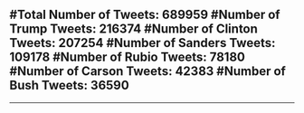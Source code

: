 #Total Number of Tweets: 689959 
#Number of Trump Tweets: 216374
#Number of Clinton Tweets: 207254
#Number of Sanders Tweets: 109178
#Number of Rubio Tweets: 78180
#Number of Carson Tweets: 42383
#Number of Bush Tweets: 36590
---
---
